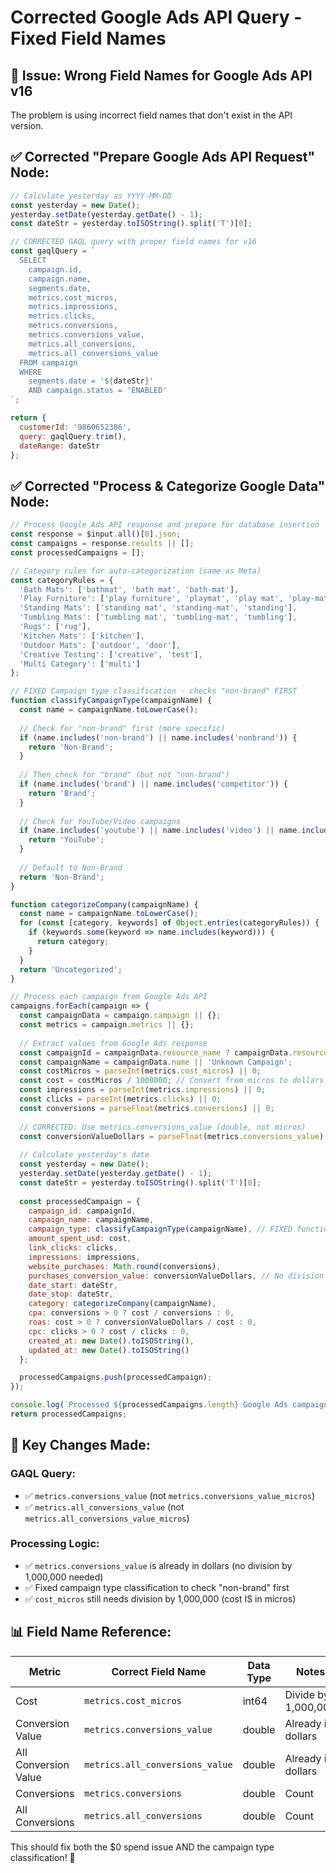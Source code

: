 # Corrected Google Ads API Query - Fixed Field Names

## 🔧 Issue: Wrong Field Names for Google Ads API v16

The problem is using incorrect field names that don't exist in the API version.

## ✅ Corrected "Prepare Google Ads API Request" Node:

```javascript
// Calculate yesterday as YYYY-MM-DD
const yesterday = new Date();
yesterday.setDate(yesterday.getDate() - 1);
const dateStr = yesterday.toISOString().split('T')[0];

// CORRECTED GAQL query with proper field names for v16
const gaqlQuery = `
  SELECT 
    campaign.id, 
    campaign.name, 
    segments.date,
    metrics.cost_micros, 
    metrics.impressions, 
    metrics.clicks, 
    metrics.conversions, 
    metrics.conversions_value,
    metrics.all_conversions,
    metrics.all_conversions_value
  FROM campaign 
  WHERE 
    segments.date = '${dateStr}' 
    AND campaign.status = 'ENABLED'
`;

return {
  customerId: '9860652386',
  query: gaqlQuery.trim(),
  dateRange: dateStr
};
```

## ✅ Corrected "Process & Categorize Google Data" Node:

```javascript
// Process Google Ads API response and prepare for database insertion
const response = $input.all()[0].json;
const campaigns = response.results || [];
const processedCampaigns = [];

// Category rules for auto-categorization (same as Meta)
const categoryRules = {
  'Bath Mats': ['bathmat', 'bath mat', 'bath-mat'],
  'Play Furniture': ['play furniture', 'playmat', 'play mat', 'play-mat'],
  'Standing Mats': ['standing mat', 'standing-mat', 'standing'],
  'Tumbling Mats': ['tumbling mat', 'tumbling-mat', 'tumbling'],
  'Rugs': ['rug'],
  'Kitchen Mats': ['kitchen'],
  'Outdoor Mats': ['outdoor', 'door'],
  'Creative Testing': ['creative', 'test'],
  'Multi Category': ['multi']
};

// FIXED Campaign type classification - checks "non-brand" FIRST
function classifyCampaignType(campaignName) {
  const name = campaignName.toLowerCase();
  
  // Check for "non-brand" first (more specific)
  if (name.includes('non-brand') || name.includes('nonbrand')) {
    return 'Non-Brand';
  }
  
  // Then check for "brand" (but not "non-brand")  
  if (name.includes('brand') || name.includes('competitor')) {
    return 'Brand';
  }
  
  // Check for YouTube/Video campaigns
  if (name.includes('youtube') || name.includes('video') || name.includes('yt')) {
    return 'YouTube';
  }
  
  // Default to Non-Brand
  return 'Non-Brand';
}

function categorizeCompany(campaignName) {
  const name = campaignName.toLowerCase();
  for (const [category, keywords] of Object.entries(categoryRules)) {
    if (keywords.some(keyword => name.includes(keyword))) {
      return category;
    }
  }
  return 'Uncategorized';
}

// Process each campaign from Google Ads API
campaigns.forEach(campaign => {
  const campaignData = campaign.campaign || {};
  const metrics = campaign.metrics || {};
  
  // Extract values from Google Ads response
  const campaignId = campaignData.resource_name ? campaignData.resource_name.split('/').pop() : campaignData.id;
  const campaignName = campaignData.name || 'Unknown Campaign';
  const costMicros = parseInt(metrics.cost_micros) || 0;
  const cost = costMicros / 1000000; // Convert from micros to dollars
  const impressions = parseInt(metrics.impressions) || 0;
  const clicks = parseInt(metrics.clicks) || 0;
  const conversions = parseFloat(metrics.conversions) || 0;
  
  // CORRECTED: Use metrics.conversions_value (double, not micros)
  const conversionValueDollars = parseFloat(metrics.conversions_value) || 0;
  
  // Calculate yesterday's date
  const yesterday = new Date();
  yesterday.setDate(yesterday.getDate() - 1);
  const dateStr = yesterday.toISOString().split('T')[0];
  
  const processedCampaign = {
    campaign_id: campaignId,
    campaign_name: campaignName,
    campaign_type: classifyCampaignType(campaignName), // FIXED function
    amount_spent_usd: cost,
    link_clicks: clicks,
    impressions: impressions,
    website_purchases: Math.round(conversions),
    purchases_conversion_value: conversionValueDollars, // No division needed - already in dollars
    date_start: dateStr,
    date_stop: dateStr,
    category: categorizeCompany(campaignName),
    cpa: conversions > 0 ? cost / conversions : 0,
    roas: cost > 0 ? conversionValueDollars / cost : 0,
    cpc: clicks > 0 ? cost / clicks : 0,
    created_at: new Date().toISOString(),
    updated_at: new Date().toISOString()
  };

  processedCampaigns.push(processedCampaign);
});

console.log(`Processed ${processedCampaigns.length} Google Ads campaigns`);
return processedCampaigns;
```

## 🎯 Key Changes Made:

### **GAQL Query:**
- ✅ `metrics.conversions_value` (not `metrics.conversions_value_micros`)
- ✅ `metrics.all_conversions_value` (not `metrics.all_conversions_value_micros`)

### **Processing Logic:**
- ✅ `metrics.conversions_value` is already in dollars (no division by 1,000,000 needed)
- ✅ Fixed campaign type classification to check "non-brand" first
- ✅ `cost_micros` still needs division by 1,000,000 (cost IS in micros)

## 📊 Field Name Reference:

| Metric | Correct Field Name | Data Type | Notes |
|--------|-------------------|-----------|-------|
| Cost | `metrics.cost_micros` | int64 | Divide by 1,000,000 |
| Conversion Value | `metrics.conversions_value` | double | Already in dollars |
| All Conversion Value | `metrics.all_conversions_value` | double | Already in dollars |
| Conversions | `metrics.conversions` | double | Count |
| All Conversions | `metrics.all_conversions` | double | Count |

This should fix both the $0 spend issue AND the campaign type classification! 🎯